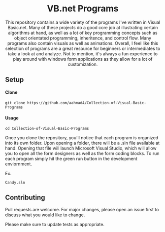 <h1 align="center">VB.net Programs</h1> 

<p align="center">
This repository contains a wide variety of the programs I've written in Visual Basic.net. Many of these projects do a good core job at illustrating certain algorithms at hand, as well as a lot of key programming concepts such as object orientated programming, inheritence, and control flow. Many programs also contain visuals as well as animations. Overall, I feel like this selection of programs are a great resource for beginners or intermediates to take a look at and analyze. Not to mention, it's always a fun experience to play around with windows form applications as they allow for a lot of customization.
</p>

## Setup

#### Clone

```
git clone https://github.com/aahmad4/Collection-of-Visual-Basic-Programs
```

#### Usage
```
cd Collection-of-Visual-Basic-Programs
```
Once you clone the repository, you'll notice that each program is organized into its own folder. Upon opening a folder, there will be a .sln file available at hand. Opening that file will launch Microsoft Visual Studio, which will allow you to open all the form designers as well as the form coding blocks. To run each program simply hit the green run button in the development enviornment.

Ex.
```
Candy.sln
```

## Contributing

Pull requests are welcome. For major changes, please open an issue first to discuss what you would like to change.

Please make sure to update tests as appropriate.
